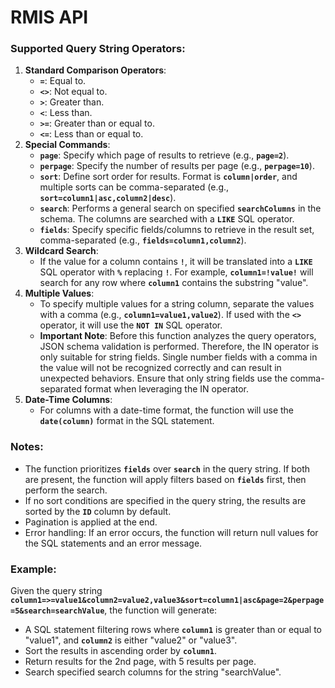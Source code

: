 # RMIS API

### **Supported Query String Operators:**

1. **Standard Comparison Operators**:
    - **`=`**: Equal to.
    - **`<>`**: Not equal to.
    - **`>`**: Greater than.
    - **`<`**: Less than.
    - **`>=`**: Greater than or equal to.
    - **`<=`**: Less than or equal to.
2. **Special Commands**:
    - **`page`**: Specify which page of results to retrieve (e.g., **`page=2`**).
    - **`perpage`**: Specify the number of results per page (e.g., **`perpage=10`**).
    - **`sort`**: Define sort order for results. Format is **`column|order`**, and multiple sorts can be comma-separated (e.g., **`sort=column1|asc,column2|desc`**).
    - **`search`**: Performs a general search on specified **`searchColumns`** in the schema. The columns are searched with a **`LIKE`** SQL operator.
    - **`fields`**: Specify specific fields/columns to retrieve in the result set, comma-separated (e.g., **`fields=column1,column2`**).
3. **Wildcard Search**:
    - If the value for a column contains **`!`**, it will be translated into a **`LIKE`** SQL operator with **`%`** replacing **`!`**. For example, **`column1=!value!`** will search for any row where **`column1`** contains the substring "value".
4. **Multiple Values**:
    - To specify multiple values for a string column, separate the values with a comma (e.g., **`column1=value1,value2`**). If used with the **`<>`** operator, it will use the **`NOT IN`** SQL operator.
    - **Important Note**: Before this function analyzes the query operators, JSON schema validation is performed. Therefore, the IN operator is only suitable for string fields. Single number fields with a comma in the value will not be recognized correctly and can result in unexpected behaviors. Ensure that only string fields use the comma-separated format when leveraging the IN operator.
5. **Date-Time Columns**:
    - For columns with a date-time format, the function will use the **`date(column)`** format in the SQL statement.

### **Notes:**

- The function prioritizes **`fields`** over **`search`** in the query string. If both are present, the function will apply filters based on **`fields`** first, then perform the search.
- If no sort conditions are specified in the query string, the results are sorted by the **`ID`** column by default.
- Pagination is applied at the end.
- Error handling: If an error occurs, the function will return null values for the SQL statements and an error message.

### **Example:**

Given the query string **`column1=>=value1&column2=value2,value3&sort=column1|asc&page=2&perpage=5&search=searchValue`**, the function will generate:

- A SQL statement filtering rows where **`column1`** is greater than or equal to "value1", and **`column2`** is either "value2" or "value3".
- Sort the results in ascending order by **`column1`**.
- Return results for the 2nd page, with 5 results per page.
- Search specified search columns for the string "searchValue".
